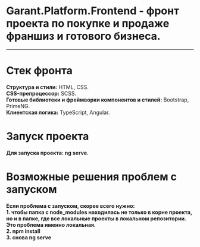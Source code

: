 # Garant.Platform.Frontend - фронт проекта по покупке и продаже франшиз и готового бизнеса.
<hr>

# Стек фронта

**Структура и стили:** HTML, CSS.<br>
**CSS-препроцессор:** SCSS.<br>
**Готовые библиотеки и фреймворки компонентов и стилей:** Bootstrap, PrimeNG.<br>
**Клиентская логика:** TypeScript, Angular.

# Запуск проекта
**Для запуска проекта: ng serve.**<br>

# Возможные решения проблем с запуском
**Если проблема с запуском, скорее всего нужно:**<br>
**1. чтобы папка с node_modules находилась не только в корне проекта, но и в папке, где все локальные проекты в локальном репозитории. Это проблема именно локальная.**<br>
**2. npm install**<br>
**3. снова ng serve**
